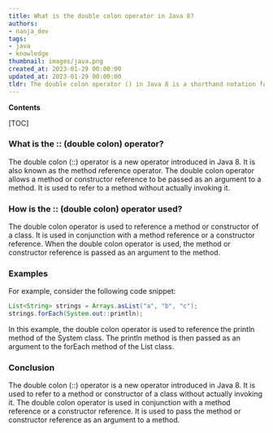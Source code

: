 ```yaml
---
title: What is the double colon operator in Java 8?
authors:
- nanja_dev
tags:
- java
- knowledge
thumbnail: images/java.png
created_at: 2023-01-29 00:00:00
updated_at: 2023-01-29 00:00:00
tldr: The double colon operator () in Java 8 is a shorthand notation for a method reference, which is used to refer to a method without invoking it.
---
```


**Contents**

[TOC]

### What is the :: (double colon) operator?
The double colon (::) operator is a new operator introduced in Java 8. It is also known as the method reference operator. The double colon operator allows a method or constructor reference to be passed as an argument to a method. It is used to refer to a method without actually invoking it.

### How is the :: (double colon) operator used?
The double colon operator is used to reference a method or constructor of a class. It is used in conjunction with a method reference or a constructor reference. When the double colon operator is used, the method or constructor reference is passed as an argument to the method.

### Examples
For example, consider the following code snippet:

```java
List<String> strings = Arrays.asList("a", "b", "c");
strings.forEach(System.out::println);
```

In this example, the double colon operator is used to reference the println method of the System class. The println method is then passed as an argument to the forEach method of the List class.

### Conclusion
The double colon (::) operator is a new operator introduced in Java 8. It is used to refer to a method or constructor of a class without actually invoking it. The double colon operator is used in conjunction with a method reference or a constructor reference. It is used to pass the method or constructor reference as an argument to a method.
